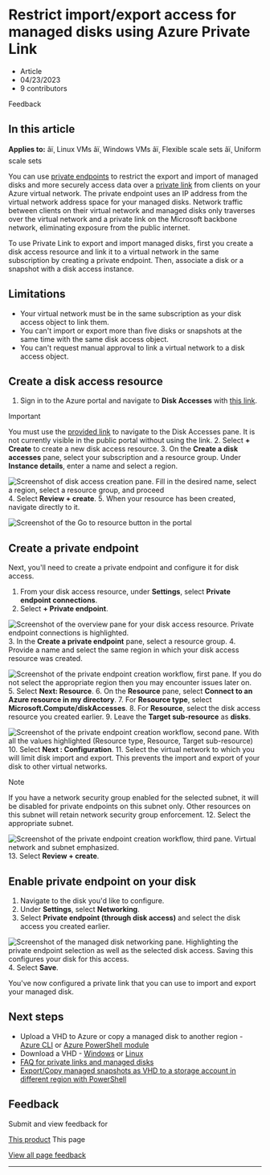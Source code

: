 # Restrict import/export access for managed disks using Azure Private Link

* Article
* 04/23/2023
* 9 contributors

Feedback

## In this article

**Applies to:** âï¸ Linux VMs âï¸ Windows VMs âï¸ Flexible scale sets âï¸ Uniform scale sets

You can use [private endpoints](../private-link/private-endpoint-overview) to restrict the export and import of managed disks and more securely access data over a [private link](../private-link/private-link-overview) from clients on your Azure virtual network. The private endpoint uses an IP address from the virtual network address space for your managed disks. Network traffic between clients on their virtual network and managed disks only traverses over the virtual network and a private link on the Microsoft backbone network, eliminating exposure from the public internet.

To use Private Link to export and import managed disks, first you create a disk access resource and link it to a virtual network in the same subscription by creating a private endpoint. Then, associate a disk or a snapshot with a disk access instance.

## Limitations

* Your virtual network must be in the same subscription as your disk access object to link them.
* You can't import or export more than five disks or snapshots at the same time with the same disk access object.
* You can't request manual approval to link a virtual network to a disk access object.

## Create a disk access resource

1. Sign in to the Azure portal and navigate to **Disk Accesses** with [this link](https://aka.ms/disksprivatelinks).

Important

You must use the [provided link](https://aka.ms/disksprivatelinks) to navigate to the Disk Accesses pane. It is not currently visible in the public portal without using the link.
2. Select **+ Create** to create a new disk access resource.
3. On the **Create a disk accesses** pane, select your subscription and a resource group. Under **Instance details**, enter a name and select a region.

![Screenshot of disk access creation pane. Fill in the desired name, select a region, select a resource group, and proceed](media/disks-enable-private-links-for-import-export-portal/disk-access-create-basics.png)
4. Select **Review + create**.
5. When your resource has been created, navigate directly to it.

![Screenshot of the Go to resource button in the portal](media/disks-enable-private-links-for-import-export-portal/screenshot-resource-button.png)

## Create a private endpoint

Next, you'll need to create a private endpoint and configure it for disk access.

1. From your disk access resource, under **Settings**, select **Private endpoint connections**.
2. Select **+ Private endpoint**.

![Screenshot of the overview pane for your disk access resource. Private endpoint connections is highlighted.](media/disks-enable-private-links-for-import-export-portal/disk-access-main-private-blade.png)
3. In the **Create a private endpoint** pane, select a resource group.
4. Provide a name and select the same region in which your disk access resource was created.

![Screenshot of the private endpoint creation workflow, first pane. If you do not select the appropriate region then you may encounter issues later on.](media/disks-enable-private-links-for-import-export-portal/disk-access-private-endpoint-first-blade.png)
5. Select **Next: Resource**.
6. On the **Resource** pane, select **Connect to an Azure resource in my directory**.
7. For **Resource type**, select **Microsoft.Compute/diskAccesses**.
8. For **Resource**, select the disk access resource you created earlier.
9. Leave the **Target sub-resource** as **disks**.

![Screenshot of the private endpoint creation workflow, second pane. With all the values highlighted (Resource type, Resource, Target sub-resource)](media/disks-enable-private-links-for-import-export-portal/disk-access-private-endpoint-second-blade.png)
10. Select **Next : Configuration**.
11. Select the virtual network to which you will limit disk import and export. This prevents the import and export of your disk to other virtual networks.

Note

If you have a network security group enabled for the selected subnet, it will be disabled for private endpoints on this subnet only. Other resources on this subnet will retain network security group enforcement.
12. Select the appropriate subnet.

![Screenshot of the private endpoint creation workflow, third pane. Virtual network and subnet emphasized.](media/disks-enable-private-links-for-import-export-portal/disk-access-private-endpoint-third-blade.png)
13. Select **Review + create**.

## Enable private endpoint on your disk

1. Navigate to the disk you'd like to configure.
2. Under **Settings**, select **Networking**.
3. Select **Private endpoint (through disk access)** and select the disk access you created earlier.

![Screenshot of the managed disk networking pane. Highlighting the private endpoint selection as well as the selected disk access. Saving this configures your disk for this access.](media/disks-enable-private-links-for-import-export-portal/disk-access-managed-disk-networking-blade.png)
4. Select **Save**.

You've now configured a private link that you can use to import and export your managed disk.

## Next steps

* Upload a VHD to Azure or copy a managed disk to another region - [Azure CLI](linux/disks-upload-vhd-to-managed-disk-cli) or [Azure PowerShell module](windows/disks-upload-vhd-to-managed-disk-powershell)
* Download a VHD - [Windows](windows/download-vhd) or [Linux](linux/download-vhd)
* [FAQ for private links and managed disks](faq-for-disks#private-links-for-managed-disks)
* [Export/Copy managed snapshots as VHD to a storage account in different region with PowerShell](/en-us/previous-versions/azure/virtual-machines/scripts/virtual-machines-powershell-sample-copy-snapshot-to-storage-account)

## Feedback

Submit and view feedback for

[This product](https://feedback.azure.com/d365community/forum/ec2f1827-be25-ec11-b6e6-000d3a4f0f1c)
This page

[View all page feedback](https://github.com/MicrosoftDocs/azure-docs/issues)

---

